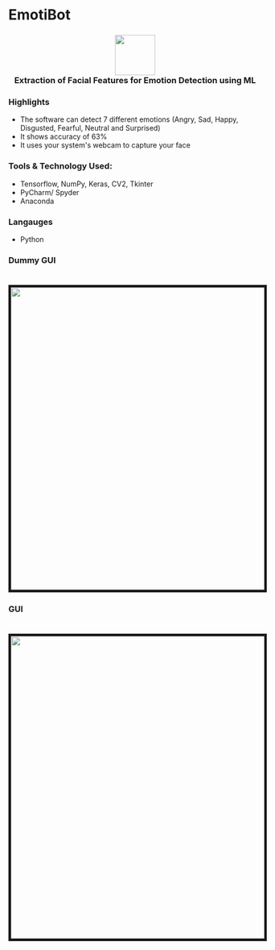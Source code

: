 # EmotiBot
<h3 align="center">
	<img width="80" src="https://raw.githubusercontent.com/iamkotwala/EmotiBot/master/Logos%20%26%20Images/logotrans.png">
	<br>Extraction of Facial Features for Emotion Detection using ML <br>
</h3>

### Highlights ###
* The software can detect 7 different emotions (Angry, Sad, Happy, Disgusted, Fearful, Neutral and Surprised)
* It shows accuracy of 63%
* It uses your system's webcam to capture your face

### Tools & Technology Used: ###
* Tensorflow, NumPy, Keras, CV2, Tkinter
* PyCharm/ Spyder
* Anaconda

### Langauges ###
* Python

### Dummy GUI ###
<h1 align="center">
	<img width="600" src="https://raw.githubusercontent.com/iamkotwala/EmotiBot/master/Logos%20%26%20Images/GUI.png" border="5">
	<br>
</h1>

### GUI ###
<h1 align="center">
	<img width="600" src="https://github.com/iamkotwala/EmotiBot/blob/master/Logos%20%26%20Images/gifgui.gif" border="5">
	<br>
</h1>
